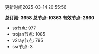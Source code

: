 更新时间2025-03-14 20:55:56

**总订阅: 3658**
**总节点: 10363**
**有效节点: 2860**
- ss节点: 977
- trojan节点: 1085
- v2ray节点: 795
- ssr节点: 3
